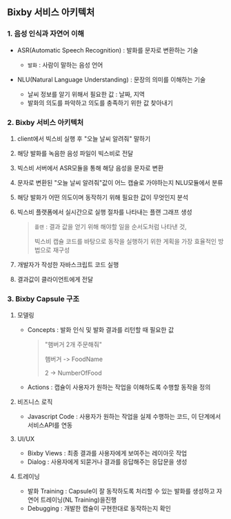 ## Bixby 서비스 아키텍처

### 1. 음성 인식과 자연어 이해

* ASR(Automatic Speech Recognition) : 발화를 문자로 변환하는 기술

  * `발화` : 사람이 말하는 음성 언어

* NLU(Natural Language Understanding) : 문장의 의미를 이해하는 기술

  * 날씨 정보를 알기 위해서 필요한 값 : 날짜, 지역
  * 발화의 의도를 파악하고 의도를 충족하기 위한 값 찾아내기

### 2. Bixby 서비스 아키텍처

1. client에서 빅스비 실행 후 "오늘 날씨 알려줘" 말하기

2. 해당 발화를 녹음한 음성 파일이 빅스비로 전달

3. 빅스비 서버에서 ASR모듈을 통해 해당 음성을 문자로 변환

4. 문자로 변환된 "오늘 날씨 알려줘"값이 어느 캡슐로 가야하는지 NLU모듈에서 분류

5. 해당 발화가 어떤 의도이며 동작하기 위해 필요한 값이 무엇인지 분석

6. 빅스비 플랫폼에서 실시간으로 실행 절차를 나타내는 플랜 그래프 생성

   > `플랜` : 결과 값을 얻기 위해 해야할 일을 순서도처럼 나타낸 것, 
   >
   > 빅스비 캡슐 코드를 바탕으로 동작을 실행하기 위한 게획을 가장 효율적인 방법으로 재구성

7. 개발자가 작성한 자바스크립트 코드 실행

8. 결과값이 클라이언트에게 전달

### 3. Bixby Capsule 구조

1. 모델링

   * Concepts : 발화 인식 및 발화 결과를 리턴할 때 필요한 값

     > "햄버거 2개 주문해줘"
     >
     > 햄버거 -> FoodName
     >
     > 2 -> NumberOfFood

   * Actions : 캡슐이 사용자가 원하는 작업을 이해하도록 수행할 동작을 정의

2. 비즈니스 로직

   * Javascript Code : 사용자가 원하는 작업을 실제 수행하는 코드, 이 단계에서 서비스API를 연동

3. UI/UX

   * Bixby Views : 최종 결과를 사용자에게 보여주는 레이아웃 작업
   * Dialog : 사용자에게 되묻거나 결과를 응답해주는 응답문을 생성

4. 트레이닝

   * 발화 Training : Capsule이 잘 동작하도록 처리할 수 있는 발화를 생성하고 자연어 트레이닝(NL Training)을진행
   * Debugging : 개발한 캡슐이 구현한대로 동작하는지 확인